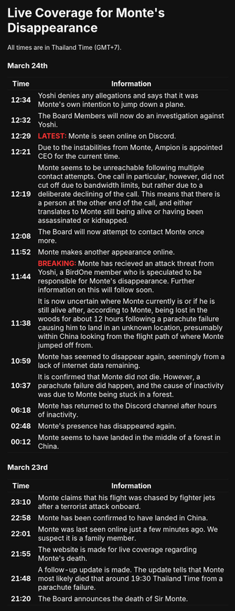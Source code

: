 <title>Monte's Disappearance | Live News Coverage | BirdOne</title>

<style>
  @import url("https://birdone.click/web-v2/src/style.css");
  * {background-color: #111 !important; color:#fff !important;}
  .red {color:#f33 !important; font-weight:bold !important;
</style>

# Live Coverage for Monte's Disappearance
All times are in Thailand Time (GMT+7).

### March 24th

| Time | Information |
|-|-|
| **12:34** | Yoshi denies any allegations and says that it was Monte's own intention to jump down a plane. |
| **12:32** | The Board Members will now do an investigation against Yoshi. |
| **12:29** | <span class="red">LATEST:</span> Monte is seen online on Discord. |
| **12:21** | Due to the instabilities from Monte, Ampion is appointed CEO for the current time. |
| **12:19** | Monte seems to be unreachable following multiple contact attempts. One call in particular, however, did not cut off due to bandwidth limits, but rather due to a deliberate declining of the call. This means that there is a person at the other end of the call, and either translates to Monte still being alive or having been assassinated or kidnapped. |
| **12:08** | The Board will now attempt to contact Monte once more. |
| **11:52** | Monte makes another appearance online. |
| **11:44** | <span class="red">BREAKING:</span> Monte has recieved an attack threat from Yoshi, a BirdOne member who is speculated to be responsible for Monte's disappearance. Further information on this will follow soon. |
| **11:38** | It is now uncertain where Monte currently is or if he is still alive after, according to Monte, being lost in the woods for about 12 hours following a parachute failure causing him to land in an unknown location, presumably within China looking from the flight path of where Monte jumped off from. |
| **10:59** | Monte has seemed to disappear again, seemingly from a lack of internet data remaining. |
| **10:37** | It is confirmed that Monte did not die. However, a parachute failure did happen, and the cause of inactivity was due to Monte being stuck in a forest. |
| **06:18** | Monte has returned to the Discord channel after hours of inactivity. |
| **02:48** | Monte's presence has disappeared again. |
| **00:12** | Monte seems to have landed in the middle of a forest in China. |

### March 23rd

| Time | Information |
|-|-|
| **23:10** | Monte claims that his flight was chased by fighter jets after a terrorist attack onboard. |
| **22:58** | Monte has been confirmed to have landed in China. |
| **22:01** | Monte was last seen online just a few minutes ago. We suspect it is a family member. |
| **21:55** | The website is made for live coverage regarding Monte's death. |
| **21:48** | A follow-up update is made. The update tells that Monte most likely died that around 19:30 Thailand Time from a parachute failure. |
| **21:20** | The Board announces the death of Sir Monte. |
